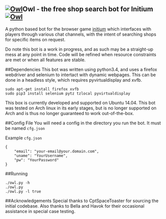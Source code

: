 [![Owl](http://2.bp.blogspot.com/-GTsy_zjnqGc/UgsQGB_sfUI/AAAAAAAAAJ8/hsGWsylKsKA/s64/The_Owl_of_Minerva.png)](Owl)Owl - the free shop search bot for Initium[![Owl](http://2.bp.blogspot.com/-GTsy_zjnqGc/UgsQGB_sfUI/AAAAAAAAAJ8/hsGWsylKsKA/s64/The_Owl_of_Minerva.png)](Owl)
----

A python based bot for the browser game [initium](http://playinitium.com/) which interfaces with players through various chat channels, with the intent of searching shops for specific items on request.

Do note this bot is a work in progress, and as such may be a straight-up mess at any point in time. Code will be refined when resource constraints are met or when all features are stable.

##Dependencies
This bot was written using python3.4, and uses a firefox webdriver and selenium to intertact with dynamic webpages. This can be done in a headless style, which requires pyvirtualdisplay and xvfb.
```
sudo apt-get install firefox xvfb
sudo pip3 install selenium pytz tzlocal pyvirtualdisplay
```
This box is currently developed and supported on Ubuntu 14.04. 
This bot was tested on Arch linux in its early stages, but is no longer supported on Arch and is thus no longer guaranteed to work out-of-the-box.

##Config File
You will need a config in the directory you run the bot.  It must be named `cfg.json`

Example `cfg.json`
```
{
    "email": "your-email@your.domain.com",
    "uname": "YourUsername",
    "pw": "YourPassword"
}
```

##Running
```
./owl.py -h
./owl.py
./owl.py -l true
```
##Acknowledgements
Special thanks to CptSpaceToaster for sourcing the initial codebase. Also thanks to Bella and Havok for their occasional assistance in special case testing.
